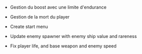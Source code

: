 * Gestion du boost avec une limite d'endurance
* Gestion de la mort du player
* Create start menu

* Update enemy spawner with enemy ship value and rareness

* Fix player life, and base weapon and enemy speed
